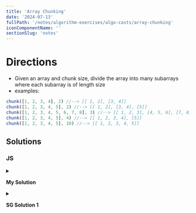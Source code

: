 ```yaml
---
title: 'Array Chunking'
date: '2024-07-13'
fullPath: '/notes/algorithm-exercises/algo-casts/array-chunking'
iconComponentName: ''
sectionSlug: 'notes'
---
```


# Directions

- Given an array and chunk size, divide the array into many subarrays where each subarray is of length size
- examples:
```js
chunk([1, 2, 3, 4], 2) //--> [[ 1, 2], [3, 4]]
chunk([1, 2, 3, 4, 5], 2) //--> [[ 1, 2], [3, 4], [5]]
chunk([1, 2, 3, 4, 5, 6, 7, 8], 3) //--> [[ 1, 2, 3], [4, 5, 6], [7, 8]]
chunk([1, 2, 3, 4, 5], 4) //--> [[ 1, 2, 3, 4], [5]]
chunk([1, 2, 3, 4, 5], 10) //--> [[ 1, 2, 3, 4, 5]]
```

## Solutions

### JS

<details>

<summary>

**My Solution**

</summary>

```javascript
function chunk(array, size) {
    const chunked = [];

    for (let i = 0; i < array.length; i += size) {
        chunked.push(array.slice(i, i + size));
    }

    return chunked;
}
```

</details>

<details>

<summary>

**SG Solution 1**

</summary>

```javascript
function chunk(array, size) {
    const chunked = [];
    let index = 0;

    while (index < array.length) {
        chunked.push(array.slice(i, i + size));
        index += size;
    }

    return chunked;
}
```

</details>

<!--
<details>

<summary>

**?**

</summary>

```javascript

```

</details>
-->
